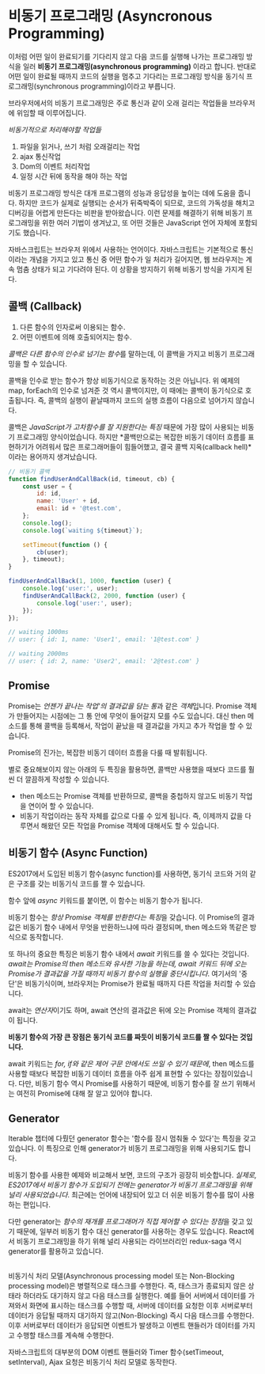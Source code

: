 # 비동기 프로그래밍 (Asyncronous Programming)

이처럼 어떤 일이 완료되기를 기다리지 않고 다음 코드를 실행해 나가는 프로그래밍 방식을 일러 **비동기 프로그래밍(asynchronous programming)** 이라고 합니다. 반대로 어떤 일이 완료될 때까지 코드의 실행을 멈추고 기다리는 프로그래밍 방식을 동기식 프로그래밍(synchronous programming)이라고 부릅니다.

브라우저에서의 비동기 프로그래밍은 주로 통신과 같이 오래 걸리는 작업들을 브라우저에 위임할 때 이루어집니다.

_비동기적으로 처리해야할 작업들_

1. 파일을 읽거나, 쓰기 처럼 오래걸리는 작업
2. ajax 통신작업
3. Dom의 이벤트 처리작업
4. 일정 시간 뒤에 동작을 해야 하는 작업

비동기 프로그래밍 방식은 대개 프로그램의 성능과 응답성을 높이는 데에 도움을 줍니다. 하지만 코드가 실제로 실행되는 순서가 뒤죽박죽이 되므로, 코드의 가독성을 해치고 디버깅을 어렵게 만든다는 비판을 받아왔습니다. 이런 문제를 해결하기 위해 비동기 프로그래밍을 위한 여러 기법이 생겨났고, 또 어떤 것들은 JavaScript 언어 자체에
포함되기도 했습니다.

자바스크립트는 브라우저 위에서 사용하는 언어이다. 자바스크립트는 기본적으로 통신이라는 개념을 가지고 있고 통신 중 어떤 함수가 일 처리가 길어지면, 웹 브라우저는 계속 멈춤 상태가 되고 기다려야 된다. 이 상황을 방지하기 위해 비동기 방식을 가지게 된다.

## 콜백 (Callback)

1. 다른 함수의 인자로써 이용되는 함수.
2. 어떤 이벤트에 의해 호출되어지는 함수.

*콜백은 다른 함수의 인수로 넘기는 함수*를 말하는데, 이 콜백을 가지고 비동기 프로그래밍을 할 수 있습니다.

콜백을 인수로 받는 함수가 항상 비동기식으로 동작하는 것은 아닙니다. 위 예제의 map, forEach의 인수로 넘겨준 것 역시 콜백이지만, 이 때에는 콜백이 동기식으로 호출됩니다. 즉, 콜백의 실행이 끝날때까지 코드의 실행 흐름이 다음으로 넘어가지 않습니다.

콜백은 _JavaScript가 고차함수를 잘 지원한다는 특징_ 때문에 가장 많이 사용되는 비동기 프로그래밍 양식이었습니다. 하지만 *콜백만으로는 복잡한 비동기 데이터 흐름를 표현하기가 어려워서 많은 프로그래머들이 힘들어했고, 결국 콜백 지옥(callback hell)*이라는 용어까지 생겨났습니다.

```js
// 비동기 콜백
function findUserAndCallBack(id, timeout, cb) {
	const user = {
		id: id,
		name: 'User' + id,
		email: id + '@test.com',
	};
	console.log();
	console.log(`waiting ${timeout}`);

	setTimeout(function () {
		cb(user);
	}, timeout);
}

findUserAndCallBack(1, 1000, function (user) {
	console.log('user:', user);
	findUserAndCallBack(2, 2000, function (user) {
		console.log('user:', user);
	});
});

// waiting 1000ms
// user: { id: 1, name: 'User1', email: '1@test.com' }

// waiting 2000ms
// user: { id: 2, name: 'User2', email: '2@test.com' }
```

## Promise

Promise는 *언젠가 끝나는 작업'의 결과값을 담는 통*과 같은 *객체*입니다. Promise 객체가 만들어지는 시점에는 그 통 안에 무엇이 들어갈지 모를 수도 있습니다. 대신 then 메소드를 통해 콜백을 등록해서, 작업이 끝났을 때 결과값을 가지고 추가 작업을 할 수 있습니다.

Promise의 진가는, 복잡한 비동기 데이터 흐름을 다룰 때 발휘됩니다.

별로 중요해보이지 않는 아래의 두 특징을 활용하면, 콜백만 사용했을 때보다 코드를 훨씬 더 깔끔하게 작성할 수 있습니다.

- then 메소드는 Promise 객체를 반환하므로, 콜백을 중첩하지 않고도 비동기 작업을 연이어 할 수 있습니다.
- 비동기 작업이라는 동작 자체를 값으로 다룰 수 있게 됩니다. 즉, 이제까지 값을 다루면서 해왔던 모든 작업을 Promise 객체에 대해서도 할 수 있습니다.

## 비동기 함수 (Async Function)

ES2017에서 도입된 비동기 함수(async function)를 사용하면, 동기식 코드와 거의 같은 구조를 갖는 비동기식 코드를 짤 수 있습니다.

함수 앞에 _async_ 키워드를 붙이면, 이 함수는 비동기 함수가 됩니다.

비동기 함수는 *항상 Promise 객체를 반환한다는 특징*을 갖습니다. 이 Promise의 결과값은 비동기 함수 내에서 무엇을 반환하느냐에 따라 결정되며, then 메소드와 똑같은 방식으로 동작합니다.

또 하나의 중요한 특징은 비동기 함수 내에서 _await_ 키워드를 쓸 수 있다는 것입니다. _await는 Promise의 then 메소드와 유사한 기능을 하는데, await 키워드 뒤에 오는 Promise가 결과값을 가질 때까지 비동기 함수의 실행을 중단시킵니다_. 여기서의 '중단'은 비동기식이며, 브라우저는 Promise가 완료될 때까지 다른 작업을 처리할 수 있습니다.

await는 *연산자*이기도 하며, await 연산의 결과값은 뒤에 오는 Promise 객체의 결과값이 됩니다.

**비동기 함수의 가장 큰 장점은 동기식 코드를 짜듯이 비동기식 코드를 짤 수 있다는 것입니다.**

await 키워드는 _for, if와 같은 제어 구문 안에서도 쓰일 수 있기 때문에_, then 메소드를 사용할 때보다 복잡한 비동기 데이터 흐름을 아주 쉽게 표현할 수 있다는 장점이있습니다. 다만, 비동기 함수 역시 Promise를 사용하기 때문에, 비동기 함수를 잘 쓰기 위해서는 여전히 Promise에 대해 잘 알고 있어야 합니다.

## Generator

Iterable 챕터에 다뤘던 generator 함수는 '함수를 잠시 멈춰둘 수 있다'는 특징을 갖고 있습니다. 이 특징으로 인해 generator가 비동기 프로그래밍을 위해 사용되기도 합니다.

비동기 함수를 사용한 예제와 비교해서 보면, 코드의 구조가 굉장히 비슷합니다. _실제로, ES2017에서 비동기 함수가 도입되기 전에는 generator가 비동기 프로그래밍을 위해 널리 사용되었습니다_. 최근에는 언어에 내장되어 있고 더 쉬운 비동기 함수를 많이 사용하는 편입니다.

다만 generator는 *함수의 재개를 프로그래머가 직접 제어할 수 있다는 장점*을 갖고 있기 때문에, 일부러 비동기 함수 대신 generator를 사용하는 경우도 있습니다. React에서 비동기 프로그래밍을 하기 위해 널리 사용되는 라이브러리인 redux-saga 역시 generator를 활용하고 있습니다.

##

<!-- PoiemaWeb  -->

비동기식 처리 모델(Asynchronous processing model 또는 Non-Blocking processing model)은 병렬적으로 태스크를 수행한다. 즉, 태스크가 종료되지 않은 상태라 하더라도 대기하지 않고 다음 태스크를 실행한다. 예를 들어 서버에서 데이터를 가져와서 화면에 표시하는 태스크를 수행할 때, 서버에 데이터를 요청한 이후 서버로부터 데이터가 응답될 때까지 대기하지 않고(Non-Blocking) 즉시 다음 태스크를 수행한다. 이후 서버로부터 데이터가 응답되면 이벤트가 발생하고 이벤트 핸들러가 데이터를 가지고 수행할 태스크를 계속해 수행한다.

자바스크립트의 대부분의 DOM 이벤트 핸들러와 Timer 함수(setTimeout, setInterval), Ajax 요청은 비동기식 처리 모델로 동작한다.
